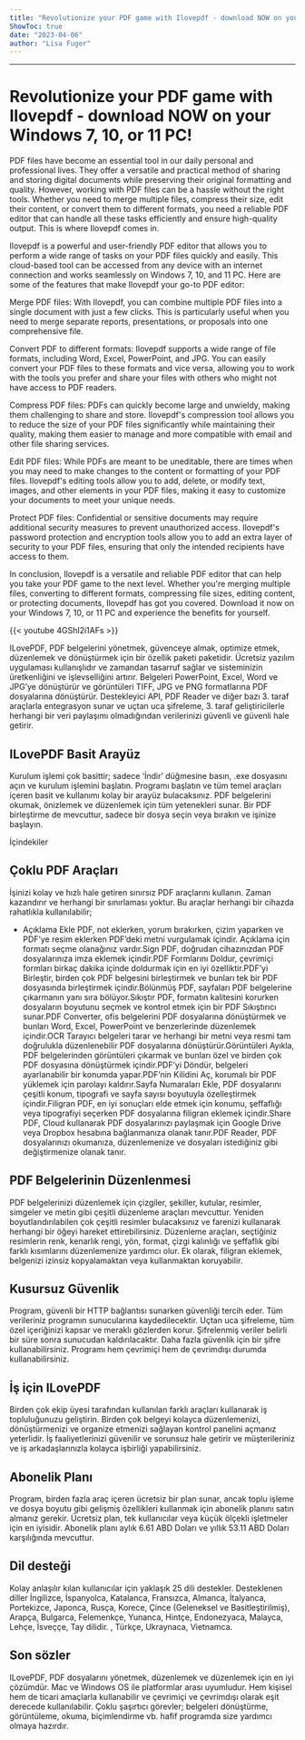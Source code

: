 ```yaml
---
title: "Revolutionize your PDF game with Ilovepdf - download NOW on your Windows 7, 10, or 11 PC!"
ShowToc: true 
date: "2023-04-06"
author: "Lisa Fuger"
---
```

*****
# Revolutionize your PDF game with Ilovepdf - download NOW on your Windows 7, 10, or 11 PC!

PDF files have become an essential tool in our daily personal and professional lives. They offer a versatile and practical method of sharing and storing digital documents while preserving their original formatting and quality. However, working with PDF files can be a hassle without the right tools. Whether you need to merge multiple files, compress their size, edit their content, or convert them to different formats, you need a reliable PDF editor that can handle all these tasks efficiently and ensure high-quality output. This is where Ilovepdf comes in.

Ilovepdf is a powerful and user-friendly PDF editor that allows you to perform a wide range of tasks on your PDF files quickly and easily. This cloud-based tool can be accessed from any device with an internet connection and works seamlessly on Windows 7, 10, and 11 PC. Here are some of the features that make Ilovepdf your go-to PDF editor:

Merge PDF files: With Ilovepdf, you can combine multiple PDF files into a single document with just a few clicks. This is particularly useful when you need to merge separate reports, presentations, or proposals into one comprehensive file.

Convert PDF to different formats: Ilovepdf supports a wide range of file formats, including Word, Excel, PowerPoint, and JPG. You can easily convert your PDF files to these formats and vice versa, allowing you to work with the tools you prefer and share your files with others who might not have access to PDF readers.

Compress PDF files: PDFs can quickly become large and unwieldy, making them challenging to share and store. Ilovepdf's compression tool allows you to reduce the size of your PDF files significantly while maintaining their quality, making them easier to manage and more compatible with email and other file sharing services.

Edit PDF files: While PDFs are meant to be uneditable, there are times when you may need to make changes to the content or formatting of your PDF files. Ilovepdf's editing tools allow you to add, delete, or modify text, images, and other elements in your PDF files, making it easy to customize your documents to meet your unique needs.

Protect PDF files: Confidential or sensitive documents may require additional security measures to prevent unauthorized access. Ilovepdf's password protection and encryption tools allow you to add an extra layer of security to your PDF files, ensuring that only the intended recipients have access to them.

In conclusion, Ilovepdf is a versatile and reliable PDF editor that can help you take your PDF game to the next level. Whether you're merging multiple files, converting to different formats, compressing file sizes, editing content, or protecting documents, Ilovepdf has got you covered. Download it now on your Windows 7, 10, or 11 PC and experience the benefits for yourself.

{{< youtube 4GShI2i1AFs >}} 



ILovePDF, PDF belgelerini yönetmek, güvenceye almak, optimize etmek, düzenlemek ve dönüştürmek için bir özellik paketi paketidir. Ücretsiz yazılım uygulaması kullanışlıdır ve zamandan tasarruf sağlar ve sisteminizin üretkenliğini ve işlevselliğini artırır. Belgeleri PowerPoint, Excel, Word ve JPG’ye dönüştürür ve görüntüleri TIFF, JPG ve PNG formatlarına PDF dosyalarına dönüştürür. Destekleyici API, PDF Reader ve diğer bazı 3. taraf araçlarla entegrasyon sunar ve uçtan uca şifreleme, 3. taraf geliştiricilerle herhangi bir veri paylaşımı olmadığından verilerinizi güvenli ve güvenli hale getirir.
 
## ILovePDF Basit Arayüz
 
Kurulum işlemi çok basittir; sadece ‘İndir’ düğmesine basın, .exe dosyasını açın ve kurulum işlemini başlatın. Programı başlatın ve tüm temel araçları içeren basit ve kullanımı kolay bir arayüz bulacaksınız. PDF belgelerini okumak, önizlemek ve düzenlemek için tüm yetenekleri sunar. Bir PDF birleştirme de mevcuttur, sadece bir dosya seçin veya bırakın ve işinize başlayın.
 
İçindekiler
 
## Çoklu PDF Araçları
 
İşinizi kolay ve hızlı hale getiren sınırsız PDF araçlarını kullanın. Zaman kazandırır ve herhangi bir sınırlaması yoktur. Bu araçlar herhangi bir cihazda rahatlıkla kullanılabilir;
 
- Açıklama Ekle PDF, not eklerken, yorum bırakırken, çizim yaparken ve PDF’ye resim eklerken PDF’deki metni vurgulamak içindir. Açıklama için formatı seçme olanağınız vardır.Sign PDF, doğrudan cihazınızdan PDF dosyalarınıza imza eklemek içindir.PDF Formlarını Doldur, çevrimiçi formları birkaç dakika içinde doldurmak için en iyi özelliktir.PDF’yi Birleştir, birden çok PDF belgesini birleştirmek ve bunları tek bir PDF dosyasında birleştirmek içindir.Bölünmüş PDF, sayfaları PDF belgelerine çıkarmanın yanı sıra bölüyor.Sıkıştır PDF, formatın kalitesini korurken dosyaların boyutunu seçmek ve kontrol etmek için bir PDF Sıkıştırıcı sunar.PDF Converter, ofis belgelerini PDF dosyalarına dönüştürmek ve bunları Word, Excel, PowerPoint ve benzerlerinde düzenlemek içindir.OCR Tarayıcı belgeleri tarar ve herhangi bir metni veya resmi tam doğrulukla düzenlenebilir PDF dosyalarına dönüştürür.Görüntüleri Ayıkla, PDF belgelerinden görüntüleri çıkarmak ve bunları özel ve birden çok PDF dosyasına dönüştürmek içindir.PDF’yi Döndür, belgeleri ayarlanabilir bir konumda yapar.PDF’nin Kilidini Aç, korumalı bir PDF yüklemek için parolayı kaldırır.Sayfa Numaraları Ekle, PDF dosyalarını çeşitli konum, tipografi ve sayfa sayısı boyutuyla özelleştirmek içindir.Filigran PDF, en iyi sonuçları elde etmek için konumu, şeffaflığı veya tipografiyi seçerken PDF dosyalarına filigran eklemek içindir.Share PDF, Cloud kullanarak PDF dosyalarınızı paylaşmak için Google Drive veya Dropbox hesabına bağlanmanıza olanak tanır.PDF Reader, PDF dosyalarınızı okumanıza, düzenlemenize ve dosyaları istediğiniz gibi değiştirmenize olanak tanır.

 
## PDF Belgelerinin Düzenlenmesi
 
PDF belgelerinizi düzenlemek için çizgiler, şekiller, kutular, resimler, simgeler ve metin gibi çeşitli düzenleme araçları mevcuttur. Yeniden boyutlandırılabilen çok çeşitli resimler bulacaksınız ve farenizi kullanarak herhangi bir öğeyi hareket ettirebilirsiniz. Düzenleme araçları, seçtiğiniz resimlerin renk, kenarlık rengi, yön, format, çizgi kalınlığı ve şeffaflık gibi farklı kısımlarını düzenlemenize yardımcı olur. Ek olarak, filigran eklemek, belgenizi izinsiz kopyalamaktan veya kullanmaktan koruyabilir.
 
## Kusursuz Güvenlik
 
Program, güvenli bir HTTP bağlantısı sunarken güvenliği tercih eder. Tüm verileriniz programın sunucularına kaydedilecektir. Uçtan uca şifreleme, tüm özel içeriğinizi kapsar ve meraklı gözlerden korur. Şifrelenmiş veriler belirli bir süre sonra sunucudan kaldırılacaktır. Daha fazla güvenlik için bir şifre kullanabilirsiniz. Programı hem çevrimiçi hem de çevrimdışı durumda kullanabilirsiniz.
 
## İş için ILovePDF
 
Birden çok ekip üyesi tarafından kullanılan farklı araçları kullanarak iş topluluğunuzu geliştirin. Birden çok belgeyi kolayca düzenlemenizi, dönüştürmenizi ve organize etmenizi sağlayan kontrol panelini açmanız yeterlidir. İş faaliyetlerinizi güvenilir ve sorunsuz hale getirir ve müşterileriniz ve iş arkadaşlarınızla kolayca işbirliği yapabilirsiniz.
 
## Abonelik Planı
 
Program, birden fazla araç içeren ücretsiz bir plan sunar, ancak toplu işleme ve dosya boyutu gibi gelişmiş özellikleri kullanmak için abonelik planını satın almanız gerekir. Ücretsiz plan, tek kullanıcılar veya küçük ölçekli işletmeler için en iyisidir. Abonelik planı aylık 6.61 ABD Doları ve yıllık 53.11 ABD Doları karşılığında mevcuttur.
 
## Dil desteği
 
Kolay anlaşılır kılan kullanıcılar için yaklaşık 25 dili destekler. Desteklenen diller İngilizce, İspanyolca, Katalanca, Fransızca, Almanca, İtalyanca, Portekizce, Japonca, Rusça, Korece, Çince (Geleneksel ve Basitleştirilmiş), Arapça, Bulgarca, Felemenkçe, Yunanca, Hintçe, Endonezyaca, Malayca, Lehçe, İsveççe, Tay dilidir. , Türkçe, Ukraynaca, Vietnamca.
 
## Son sözler
 
ILovePDF, PDF dosyalarını yönetmek, düzenlemek ve düzenlemek için en iyi çözümdür. Mac ve Windows OS ile platformlar arası uyumludur. Hem kişisel hem de ticari amaçlarla kullanabilir ve çevrimiçi ve çevrimdışı olarak eşit derecede kullanılabilir. Çoklu şaşırtıcı görevler; belgeleri dönüştürme, görüntüleme, okuma, biçimlendirme vb. hafif programda size yardımcı olmaya hazırdır.



